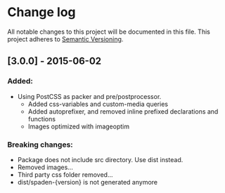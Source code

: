 # Change log
All notable changes to this project will be documented in this file.
This project adheres to [Semantic Versioning](http://semver.org/).

## [3.0.0] - 2015-06-02

### Added:

* Using PostCSS as packer and pre/postprocessor.
    * Added css-variables and custom-media queries
    * Added autoprefixer, and removed inline prefixed declarations and functions
    * Images optimized with imageoptim

### Breaking changes:

* Package does not include src directory. Use dist instead.
* Removed images...
* Third party css folder removed...
* dist/spaden-{version} is not generated anymore
